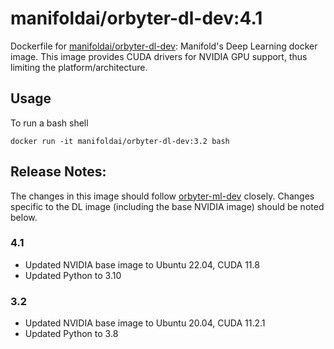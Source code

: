 # manifoldai/orbyter-dl-dev:4.1

Dockerfile for [manifoldai/orbyter-dl-dev](https://hub.docker.com/r/manifoldai/orbyter-dl-dev): Manifold's Deep Learning docker image.
This image provides CUDA drivers for NVIDIA GPU support, thus limiting the platform/architecture.

## Usage

To run a bash shell

`docker run -it manifoldai/orbyter-dl-dev:3.2 bash`

## Release Notes:

The changes in this image should follow [orbyter-ml-dev](../orbyter-ml-dev/README.md) closely. Changes specific to the DL image (including the base NVIDIA image) should be noted below.

### 4.1
- Updated NVIDIA base image to Ubuntu 22.04, CUDA 11.8
- Updated Python to 3.10

### 3.2
- Updated NVIDIA base image to Ubuntu 20.04, CUDA 11.2.1
- Updated Python to 3.8